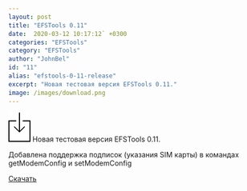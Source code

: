 ```yaml
---
layout: post
title: "EFSTools 0.11"
date:  2020-03-12 10:17:12` +0300
categories: "EFSTools"
category: "EFSTools"
author: "JohnBel"
id: "11"
alias: "efstools-0-11-release"
excerpt: "Новая тестовая версия EFSTools 0.11."
image: /images/download.png
---
```

<img src="/images/download.png" />
Новая тестовая версия EFSTools 0.11. <br />

Добавлена поддержка подписок (указания SIM карты) в командах getModemConfig и setModemConfig<br />

<a href="https://github.com/JohnBel/EfsTools/archive/0.11.zip">Скачать</a>
